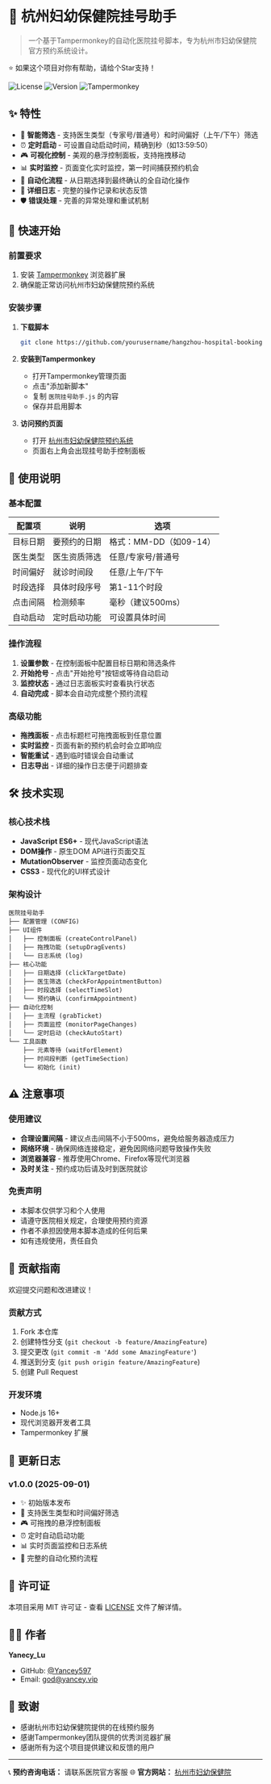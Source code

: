 # 🏥 杭州妇幼保健院挂号助手

> 一个基于Tampermonkey的自动化医院挂号脚本，专为杭州市妇幼保健院官方预约系统设计。

⭐ 如果这个项目对你有帮助，请给个Star支持！

![License](https://img.shields.io/badge/license-MIT-blue.svg)
![Version](https://img.shields.io/badge/version-1.0-green.svg)
![Tampermonkey](https://img.shields.io/badge/Tampermonkey-Required-orange.svg)

## ✨ 特性

- 🎯 **智能筛选** - 支持医生类型（专家号/普通号）和时间偏好（上午/下午）筛选
- ⏰ **定时启动** - 可设置自动启动时间，精确到秒（如13:59:50）
- 🎮 **可视化控制** - 美观的悬浮控制面板，支持拖拽移动
- 📊 **实时监控** - 页面变化实时监控，第一时间捕获预约机会
- 🔄 **自动化流程** - 从日期选择到最终确认的全自动化操作
- 📝 **详细日志** - 完整的操作记录和状态反馈
- 🛡️ **错误处理** - 完善的异常处理和重试机制

## 🚀 快速开始

### 前置要求

1. 安装 [Tampermonkey](https://www.tampermonkey.net/) 浏览器扩展
2. 确保能正常访问杭州市妇幼保健院预约系统

### 安装步骤

1. **下载脚本**
   ```bash
   git clone https://github.com/yourusername/hangzhou-hospital-booking.git
   ```

2. **安装到Tampermonkey**
   - 打开Tampermonkey管理页面
   - 点击"添加新脚本"
   - 复制 `医院挂号助手.js` 的内容
   - 保存并启用脚本

3. **访问预约页面**
   - 打开 [杭州市妇幼保健院预约系统](https://wx.hzwmhp.com:456/hfy_yygh/vue/index.html)
   - 页面右上角会出现挂号助手控制面板

## 📖 使用说明

### 基本配置

| 配置项 | 说明 | 选项 |
|--------|------|------|
| 目标日期 | 要预约的日期 | 格式：MM-DD（如09-14） |
| 医生类型 | 医生资质筛选 | 任意/专家号/普通号 |
| 时间偏好 | 就诊时间段 | 任意/上午/下午 |
| 时段选择 | 具体时段序号 | 第1-11个时段 |
| 点击间隔 | 检测频率 | 毫秒（建议500ms） |
| 自动启动 | 定时启动功能 | 可设置具体时间 |

### 操作流程

1. **设置参数** - 在控制面板中配置目标日期和筛选条件
2. **开始抢号** - 点击"开始抢号"按钮或等待自动启动
3. **监控状态** - 通过日志面板实时查看执行状态
4. **自动完成** - 脚本会自动完成整个预约流程

### 高级功能

- **拖拽面板** - 点击标题栏可拖拽面板到任意位置
- **实时监控** - 页面有新的预约机会时会立即响应
- **智能重试** - 遇到临时错误会自动重试
- **日志导出** - 详细的操作日志便于问题排查

## 🛠️ 技术实现

### 核心技术栈

- **JavaScript ES6+** - 现代JavaScript语法
- **DOM操作** - 原生DOM API进行页面交互
- **MutationObserver** - 监控页面动态变化
- **CSS3** - 现代化的UI样式设计

### 架构设计

```
医院挂号助手
├── 配置管理 (CONFIG)
├── UI组件
│   ├── 控制面板 (createControlPanel)
│   ├── 拖拽功能 (setupDragEvents)
│   └── 日志系统 (log)
├── 核心功能
│   ├── 日期选择 (clickTargetDate)
│   ├── 医生筛选 (checkForAppointmentButton)
│   ├── 时段选择 (selectTimeSlot)
│   └── 预约确认 (confirmAppointment)
├── 自动化控制
│   ├── 主流程 (grabTicket)
│   ├── 页面监控 (monitorPageChanges)
│   └── 定时启动 (checkAutoStart)
└── 工具函数
    ├── 元素等待 (waitForElement)
    ├── 时间段判断 (getTimeSection)
    └── 初始化 (init)
```

## ⚠️ 注意事项

### 使用建议

- **合理设置间隔** - 建议点击间隔不小于500ms，避免给服务器造成压力
- **网络环境** - 确保网络连接稳定，避免因网络问题导致操作失败
- **浏览器兼容** - 推荐使用Chrome、Firefox等现代浏览器
- **及时关注** - 预约成功后请及时到医院就诊

### 免责声明

- 本脚本仅供学习和个人使用
- 请遵守医院相关规定，合理使用预约资源
- 作者不承担因使用本脚本造成的任何后果
- 如有违规使用，责任自负

## 🤝 贡献指南

欢迎提交问题和改进建议！

### 贡献方式

1. Fork 本仓库
2. 创建特性分支 (`git checkout -b feature/AmazingFeature`)
3. 提交更改 (`git commit -m 'Add some AmazingFeature'`)
4. 推送到分支 (`git push origin feature/AmazingFeature`)
5. 创建 Pull Request

### 开发环境

- Node.js 16+
- 现代浏览器开发者工具
- Tampermonkey 扩展

## 📝 更新日志

### v1.0.0 (2025-09-01)

- ✨ 初始版本发布
- 🎯 支持医生类型和时间偏好筛选
- 🎮 可拖拽的悬浮控制面板
- ⏰ 定时自动启动功能
- 📊 实时页面监控和日志系统
- 🔄 完整的自动化预约流程

## 📄 许可证

本项目采用 MIT 许可证 - 查看 [LICENSE](LICENSE) 文件了解详情。

## 👨‍💻 作者

**Yanecy_Lu**

- GitHub: [@Yancey597](https://github.com/yancey597)
- Email: god@yancey.vip

## 🙏 致谢

- 感谢杭州市妇幼保健院提供的在线预约服务
- 感谢Tampermonkey团队提供的优秀浏览器扩展
- 感谢所有为这个项目提供建议和反馈的用户

---



📞 **预约咨询电话：** 请联系医院官方客服
🌐 **官方网站：** [杭州市妇幼保健院](https://www.hzwmhp.com/)
